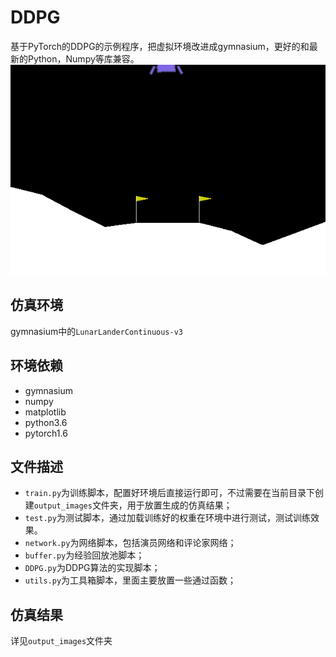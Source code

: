 # DDPG

基于PyTorch的DDPG的示例程序，把虚拟环境改进成gymnasium，更好的和最新的Python，Numpy等库兼容。
![demo](images/LunarLander.gif)

## 仿真环境
gymnasium中的`LunarLanderContinuous-v3`

## 环境依赖
* gymnasium
* numpy
* matplotlib
* python3.6
* pytorch1.6

## 文件描述
* `train.py`为训练脚本，配置好环境后直接运行即可，不过需要在当前目录下创建`output_images`文件夹，用于放置生成的仿真结果；
* `test.py`为测试脚本，通过加载训练好的权重在环境中进行测试，测试训练效果。
* `network.py`为网络脚本，包括演员网络和评论家网络；
* `buffer.py`为经验回放池脚本；
* `DDPG.py`为DDPG算法的实现脚本；
* `utils.py`为工具箱脚本，里面主要放置一些通过函数；

## 仿真结果
详见`output_images`文件夹
